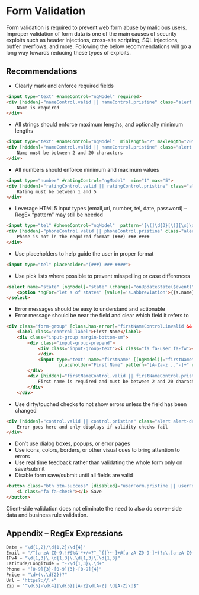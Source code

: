 # Form Validation

Form validation is required to prevent web form abuse by malicious users. Improper validation of form data is one of the main causes of security exploits such as header injections, cross-site scripting, SQL injections, buffer overflows, and more.  Following the below recommendations will go a long way towards reducing these types of exploits. 

## Recommendations

* Clearly mark and enforce required fields

```html
<input type="text" #nameControl="ngModel" required>
<div [hidden]="nameControl.valid || nameControl.pristine" class="alert alert-danger">
    Name is required
</div>
```

* All strings should enforce maximum lengths, and optionally minimum lengths

```html
<input type="text" #nameControl="ngModel"  minlength="2" maxlength="20">
<div [hidden]="nameControl.valid || nameControl.pristine" class="alert alert-danger">
    Name must be between 2 and 20 characters
</div>
```

* All numbers should enforce minimum and maximum values

```html
<input type="number" #ratingControl="ngModel"  min="1" max="5">
<div [hidden]="ratingControl.valid || ratingControl.pristine" class="alert alert-danger">
    Rating must be between 1 and 5
</div>
```

* Leverage HTML5 input types (email,url, number, tel, date, password) – RegEx “pattern” may still be needed

```html
<input type="tel" #phoneControl="ngModel"  pattern='[\(]\d{3}[\)][\s]\d{3}[\-]\d{4}'>
<div [hidden]="phoneControl.valid || phoneControl.pristine" class="alert alert-danger">
    Phone is not in the required format (###) ###-####
</div>
```

* Use placeholders to help guide the user in proper format

```html
<input type="tel" placeholder="(###) ###-####">
```

* Use pick lists where possible to prevent misspelling or case differences

```html
<select name="state" [ngModel]="state" (change)="onUpdateState($event)" #stateControl="ngModel">
    <option *ngFor="let s of states" [value]='s.abbreviation'>{{s.name}}</option>
</select>
```

* Error messages should be easy to understand and actionable
* Error message should be near the field and clear which field it refers to

```html
<div class="form-group" [class.has-error]="firstNameControl.invalid && firstNameControl.dirty">
    <label class="control-label">First Name</label>
    <div class="input-group margin-bottom-sm">
        <div class="input-group-prepend">
            <div class="input-group-text"><i class="fa fa-user fa-fw"></i></div>
            </div>
            <input type="text" name="firstName" [(ngModel)]="firstName" #firstNameControl="ngModel" class="form-control"
                    placeholder="First Name" pattern="[A-Za-z ,.'-]+" required autofocus minlength="2" maxlength="20">
        </div>
        <div [hidden]="firstNameControl.valid || firstNameControl.pristine" class="alert alert-danger">
            First name is required and must be between 2 and 20 characters
        </div>
    </div>
```

* Use dirty/touched checks to not show errors unless the field has been changed

```html
<div [hidden]="control.valid || control.pristine" class="alert alert-danger">
    Error goes here and only displays if validity checks fail
</div>
```

* Don’t use dialog boxes, popups, or error pages
* Use icons, colors, borders, or other visual cues to bring attention to errors
* Use real time feedback rather than validating the whole form only on save/submit
* Disable form save/submit until all fields are valid

```html
<button class="btn btn-success" [disabled]="userForm.pristine || userForm.invalid" (click)="saveForm()">
    <i class="fa fa-check"></i> Save
</button>
```

Client-side validation does not eliminate the need to also do server-side data and business rule validation.

## Appendix – RegEx Expressions

```cs
Date = "\d{1,2}/\d{1,2}/\d{4}"  
Email = "/^[a-zA-Z0-9.!#$%&'*+/=?^_`{|}~-]+@[a-zA-Z0-9-]+(?:\.[a-zA-Z0-9-]+)*$/"  
IPv4 = "\d{1,3}\.\d{1,3}\.\d{1,3}\.\d{1,3}"  
Latitude/Longitude = "-?\d{1,3}\.\d+"  
Phone = "[0-9]{3}-[0-9]{3}-[0-9]{4}"  
Price = "\d+(\.\d{2})?"  
Url = "https?://.+"  
Zip = "^\d{5}-\d{4}|\d{5}|[A-Z]\d[A-Z] \d[A-Z]\d$"  
```
